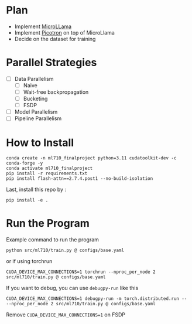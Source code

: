 # Plan
- Implement [MicroLLama](https://github.com/keeeeenw/MicroLlama)
- Implement [Picotron](https://github.com/huggingface/picotron) on top of MicroLlama
- Decide on the dataset for training


# Parallel Strategies
- [ ] Data Parallelism
    - [ ] Naive
    - [ ] Wait-free backpropagation
    - [ ] Bucketing
    - [ ] FSDP
- [ ] Model Parallelism
- [ ] Pipeline Parallelism
<!-- - [ ] Data + Model Parallelism (Need at least 4 GPUs) -->

# How to Install
```
conda create -n ml710_finalproject python=3.11 cudatoolkit-dev -c conda-forge -y
conda activate ml710_finalproject
pip install -r requirements.txt
pip install flash-attn==2.7.4.post1 --no-build-isolation
```

Last, install this repo by :
```
pip install -e .
```

# Run the Program
Example command to run the program
```
python src/ml710/train.py @ configs/base.yaml
```

or if using torchrun
```
CUDA_DEVICE_MAX_CONNECTIONS=1 torchrun --nproc_per_node 2 src/ml710/train.py @ configs/base.yaml
```


If you want to debug, you can use `debugpy-run` like this 

```
CUDA_DEVICE_MAX_CONNECTIONS=1 debugpy-run -m torch.distributed.run -- --nproc_per_node 2 src/ml710/train.py @ configs/base.yaml
```

Remove `CUDA_DEVICE_MAX_CONNECTIONS=1` on FSDP